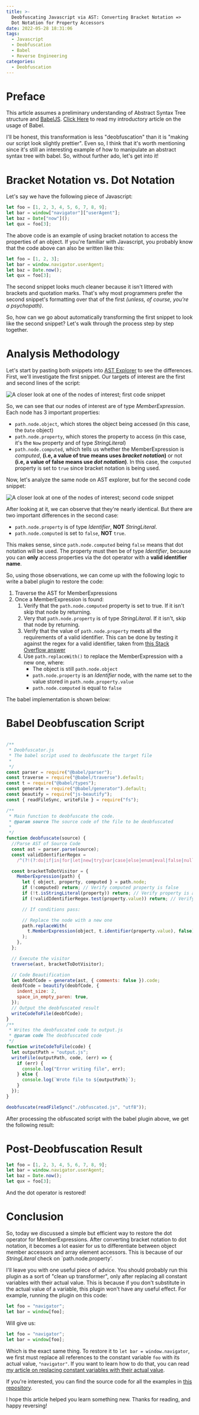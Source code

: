 ```yaml
---
title: >-
  Deobfuscating Javascript via AST: Converting Bracket Notation =>
  Dot Notation for Property Accessors
date: 2022-05-28 18:31:06
tags:
  - Javascript
  - Deobfuscation
  - Babel
  - Reverse Engineering
categories:
  - Deobfuscation
---
```


# Preface

This article assumes a preliminary understanding of Abstract Syntax Tree structure and [BabelJS](https://babeljs.io/). [Click Here](http://SteakEnthusiast.github.io/2022/05/21/Deobfuscating-Javascript-via-AST-An-Introduction-to-Babel/) to read my introductory article on the usage of Babel.

I'll be honest, this transformation is less "deobfuscation" than it is "making our script look slightly prettier". Even so, I think that it's worth mentioning since it's still an interesting example of how to manipulate an abstract syntax tree with babel. So, without further ado, let's get into it!

# Bracket Notation vs. Dot Notation

Let's say we have the following piece of Javascript:

```javascript
let foo = [1, 2, 3, 4, 5, 6, 7, 8, 9];
let bar = window["navigator"]["userAgent"];
let baz = Date["now"]();
let qux = foo[3];
```

The above code is an example of using bracket notation to access the properties of an object.
If you're familiar with Javascript, you probably know that the code above can also be written like this:

```javascript
let foo = [1, 2, 3];
let bar = window.navigator.userAgent;
let baz = Date.now();
let qux = foo[3];
```

The second snippet looks much cleaner because it isn't littered with brackets and quotation marks. That's why most programmers prefer the second snippet's formatting over that of the first _(unless, of course, you're a psychopath)_.

So, how can we go about automatically transforming the first snippet to look like the second snippet? Let's walk through the process step by step together.

# Analysis Methodology

Let's start by pasting both snippets into [AST Explorer](https://astexplorer.net/) to see the differences. First, we'll investigate the first snippet. Our targets of interest are the first and second lines of the script:

![A closer look at one of the nodes of interest; first code snippet](dotoperator1.png)

So, we can see that our nodes of interest are of type _MemberExpression_. Each node has 3 important properties:

- `path.node.object`, which stores the object being accessed (in this case, the `Date` object)
- `path.node.property`, which stores the property to access (in this case, it's the `Now` property and of type _StringLiteral_)
- `path.node.computed`, which tells us whether the MemberExpression is _computed_, **(i.e, a value of true means uses _bracket notation_)** or not **(i.e, a value of false means use _dot notation_)**. In this case, the `computed` property is set to `true` since bracket notation is being used.

Now, let's analyze the same node on AST explorer, but for the second code snippet:

![A closer look at one of the nodes of interest; second code snippet](dotoperator2.png)

After looking at it, we can observe that they're nearly identical. But there are two important differences in the second case:

- `path.node.property` is of type _Identifier_, **NOT** _StringLiteral_.
- `path.node.computed` is set to `false`, **NOT** `true`.

This makes sense, since `path.node.computed` being `false` means that dot notation will be used. The property must then be of type _Identifier_, because you can **only** access properties via the dot operator with a **valid identifier name**.

So, using those observations, we can come up with the following logic to write a babel plugin to restore the code:

1. Traverse the AST for MemberExpressions
2. Once a MemberExpression is found:
   1. Verify that the `path.node.computed` property is set to true. If it isn't skip that node by returning.
   2. Very that `path.node.property` is of type _StringLiteral_. If it isn't, skip that node by returning.
   3. Verify that the value of `path.node.property` meets all the requirements of a valid identifier. This can be done by testing it against the regex for a valid identifier, taken from [this Stack Overflow answer](https://stackoverflow.com/a/9337047)
   4. Use `path.replaceWith()` to replace the MemberExpression with a new one, where:
      - The object is still `path.node.object`
      - `path.node.property` is an _Identifier_ node, with the name set to the value stored in `path.node.property.value`
      - `path.node.computed` is equal to `false`

The babel implementation is shown below:

# Babel Deobfuscation Script

```Javascript

/**
 * Deobfuscator.js
 * The babel script used to deobfuscate the target file
 *
 */
const parser = require("@babel/parser");
const traverse = require("@babel/traverse").default;
const t = require("@babel/types");
const generate = require("@babel/generator").default;
const beautify = require("js-beautify");
const { readFileSync, writeFile } = require("fs");

/**
 * Main function to deobfuscate the code.
 * @param source The source code of the file to be deobfuscated
 *
 */
function deobfuscate(source) {
  //Parse AST of Source Code
  const ast = parser.parse(source);
  const validIdentifierRegex =
    /^(?!(?:do|if|in|for|let|new|try|var|case|else|enum|eval|false|null|this|true|void|with|break|catch|class|const|super|throw|while|yield|delete|export|import|public|return|static|switch|typeof|default|extends|finally|package|private|continue|debugger|function|arguments|interface|protected|implements|instanceof)$)[$A-Z\_a-z\xaa\xb5\xba\xc0-\xd6\xd8-\xf6\xf8-\u02c1\u02c6-\u02d1\u02e0-\u02e4\u02ec\u02ee\u0370-\u0374\u0376\u0377\u037a-\u037d\u0386\u0388-\u038a\u038c\u038e-\u03a1\u03a3-\u03f5\u03f7-\u0481\u048a-\u0527\u0531-\u0556\u0559\u0561-\u0587\u05d0-\u05ea\u05f0-\u05f2\u0620-\u064a\u066e\u066f\u0671-\u06d3\u06d5\u06e5\u06e6\u06ee\u06ef\u06fa-\u06fc\u06ff\u0710\u0712-\u072f\u074d-\u07a5\u07b1\u07ca-\u07ea\u07f4\u07f5\u07fa\u0800-\u0815\u081a\u0824\u0828\u0840-\u0858\u08a0\u08a2-\u08ac\u0904-\u0939\u093d\u0950\u0958-\u0961\u0971-\u0977\u0979-\u097f\u0985-\u098c\u098f\u0990\u0993-\u09a8\u09aa-\u09b0\u09b2\u09b6-\u09b9\u09bd\u09ce\u09dc\u09dd\u09df-\u09e1\u09f0\u09f1\u0a05-\u0a0a\u0a0f\u0a10\u0a13-\u0a28\u0a2a-\u0a30\u0a32\u0a33\u0a35\u0a36\u0a38\u0a39\u0a59-\u0a5c\u0a5e\u0a72-\u0a74\u0a85-\u0a8d\u0a8f-\u0a91\u0a93-\u0aa8\u0aaa-\u0ab0\u0ab2\u0ab3\u0ab5-\u0ab9\u0abd\u0ad0\u0ae0\u0ae1\u0b05-\u0b0c\u0b0f\u0b10\u0b13-\u0b28\u0b2a-\u0b30\u0b32\u0b33\u0b35-\u0b39\u0b3d\u0b5c\u0b5d\u0b5f-\u0b61\u0b71\u0b83\u0b85-\u0b8a\u0b8e-\u0b90\u0b92-\u0b95\u0b99\u0b9a\u0b9c\u0b9e\u0b9f\u0ba3\u0ba4\u0ba8-\u0baa\u0bae-\u0bb9\u0bd0\u0c05-\u0c0c\u0c0e-\u0c10\u0c12-\u0c28\u0c2a-\u0c33\u0c35-\u0c39\u0c3d\u0c58\u0c59\u0c60\u0c61\u0c85-\u0c8c\u0c8e-\u0c90\u0c92-\u0ca8\u0caa-\u0cb3\u0cb5-\u0cb9\u0cbd\u0cde\u0ce0\u0ce1\u0cf1\u0cf2\u0d05-\u0d0c\u0d0e-\u0d10\u0d12-\u0d3a\u0d3d\u0d4e\u0d60\u0d61\u0d7a-\u0d7f\u0d85-\u0d96\u0d9a-\u0db1\u0db3-\u0dbb\u0dbd\u0dc0-\u0dc6\u0e01-\u0e30\u0e32\u0e33\u0e40-\u0e46\u0e81\u0e82\u0e84\u0e87\u0e88\u0e8a\u0e8d\u0e94-\u0e97\u0e99-\u0e9f\u0ea1-\u0ea3\u0ea5\u0ea7\u0eaa\u0eab\u0ead-\u0eb0\u0eb2\u0eb3\u0ebd\u0ec0-\u0ec4\u0ec6\u0edc-\u0edf\u0f00\u0f40-\u0f47\u0f49-\u0f6c\u0f88-\u0f8c\u1000-\u102a\u103f\u1050-\u1055\u105a-\u105d\u1061\u1065\u1066\u106e-\u1070\u1075-\u1081\u108e\u10a0-\u10c5\u10c7\u10cd\u10d0-\u10fa\u10fc-\u1248\u124a-\u124d\u1250-\u1256\u1258\u125a-\u125d\u1260-\u1288\u128a-\u128d\u1290-\u12b0\u12b2-\u12b5\u12b8-\u12be\u12c0\u12c2-\u12c5\u12c8-\u12d6\u12d8-\u1310\u1312-\u1315\u1318-\u135a\u1380-\u138f\u13a0-\u13f4\u1401-\u166c\u166f-\u167f\u1681-\u169a\u16a0-\u16ea\u16ee-\u16f0\u1700-\u170c\u170e-\u1711\u1720-\u1731\u1740-\u1751\u1760-\u176c\u176e-\u1770\u1780-\u17b3\u17d7\u17dc\u1820-\u1877\u1880-\u18a8\u18aa\u18b0-\u18f5\u1900-\u191c\u1950-\u196d\u1970-\u1974\u1980-\u19ab\u19c1-\u19c7\u1a00-\u1a16\u1a20-\u1a54\u1aa7\u1b05-\u1b33\u1b45-\u1b4b\u1b83-\u1ba0\u1bae\u1baf\u1bba-\u1be5\u1c00-\u1c23\u1c4d-\u1c4f\u1c5a-\u1c7d\u1ce9-\u1cec\u1cee-\u1cf1\u1cf5\u1cf6\u1d00-\u1dbf\u1e00-\u1f15\u1f18-\u1f1d\u1f20-\u1f45\u1f48-\u1f4d\u1f50-\u1f57\u1f59\u1f5b\u1f5d\u1f5f-\u1f7d\u1f80-\u1fb4\u1fb6-\u1fbc\u1fbe\u1fc2-\u1fc4\u1fc6-\u1fcc\u1fd0-\u1fd3\u1fd6-\u1fdb\u1fe0-\u1fec\u1ff2-\u1ff4\u1ff6-\u1ffc\u2071\u207f\u2090-\u209c\u2102\u2107\u210a-\u2113\u2115\u2119-\u211d\u2124\u2126\u2128\u212a-\u212d\u212f-\u2139\u213c-\u213f\u2145-\u2149\u214e\u2160-\u2188\u2c00-\u2c2e\u2c30-\u2c5e\u2c60-\u2ce4\u2ceb-\u2cee\u2cf2\u2cf3\u2d00-\u2d25\u2d27\u2d2d\u2d30-\u2d67\u2d6f\u2d80-\u2d96\u2da0-\u2da6\u2da8-\u2dae\u2db0-\u2db6\u2db8-\u2dbe\u2dc0-\u2dc6\u2dc8-\u2dce\u2dd0-\u2dd6\u2dd8-\u2dde\u2e2f\u3005-\u3007\u3021-\u3029\u3031-\u3035\u3038-\u303c\u3041-\u3096\u309d-\u309f\u30a1-\u30fa\u30fc-\u30ff\u3105-\u312d\u3131-\u318e\u31a0-\u31ba\u31f0-\u31ff\u3400-\u4db5\u4e00-\u9fcc\ua000-\ua48c\ua4d0-\ua4fd\ua500-\ua60c\ua610-\ua61f\ua62a\ua62b\ua640-\ua66e\ua67f-\ua697\ua6a0-\ua6ef\ua717-\ua71f\ua722-\ua788\ua78b-\ua78e\ua790-\ua793\ua7a0-\ua7aa\ua7f8-\ua801\ua803-\ua805\ua807-\ua80a\ua80c-\ua822\ua840-\ua873\ua882-\ua8b3\ua8f2-\ua8f7\ua8fb\ua90a-\ua925\ua930-\ua946\ua960-\ua97c\ua984-\ua9b2\ua9cf\uaa00-\uaa28\uaa40-\uaa42\uaa44-\uaa4b\uaa60-\uaa76\uaa7a\uaa80-\uaaaf\uaab1\uaab5\uaab6\uaab9-\uaabd\uaac0\uaac2\uaadb-\uaadd\uaae0-\uaaea\uaaf2-\uaaf4\uab01-\uab06\uab09-\uab0e\uab11-\uab16\uab20-\uab26\uab28-\uab2e\uabc0-\uabe2\uac00-\ud7a3\ud7b0-\ud7c6\ud7cb-\ud7fb\uf900-\ufa6d\ufa70-\ufad9\ufb00-\ufb06\ufb13-\ufb17\ufb1d\ufb1f-\ufb28\ufb2a-\ufb36\ufb38-\ufb3c\ufb3e\ufb40\ufb41\ufb43\ufb44\ufb46-\ufbb1\ufbd3-\ufd3d\ufd50-\ufd8f\ufd92-\ufdc7\ufdf0-\ufdfb\ufe70-\ufe74\ufe76-\ufefc\uff21-\uff3a\uff41-\uff5a\uff66-\uffbe\uffc2-\uffc7\uffca-\uffcf\uffd2-\uffd7\uffda-\uffdc][$A-Z\_a-z\xaa\xb5\xba\xc0-\xd6\xd8-\xf6\xf8-\u02c1\u02c6-\u02d1\u02e0-\u02e4\u02ec\u02ee\u0370-\u0374\u0376\u0377\u037a-\u037d\u0386\u0388-\u038a\u038c\u038e-\u03a1\u03a3-\u03f5\u03f7-\u0481\u048a-\u0527\u0531-\u0556\u0559\u0561-\u0587\u05d0-\u05ea\u05f0-\u05f2\u0620-\u064a\u066e\u066f\u0671-\u06d3\u06d5\u06e5\u06e6\u06ee\u06ef\u06fa-\u06fc\u06ff\u0710\u0712-\u072f\u074d-\u07a5\u07b1\u07ca-\u07ea\u07f4\u07f5\u07fa\u0800-\u0815\u081a\u0824\u0828\u0840-\u0858\u08a0\u08a2-\u08ac\u0904-\u0939\u093d\u0950\u0958-\u0961\u0971-\u0977\u0979-\u097f\u0985-\u098c\u098f\u0990\u0993-\u09a8\u09aa-\u09b0\u09b2\u09b6-\u09b9\u09bd\u09ce\u09dc\u09dd\u09df-\u09e1\u09f0\u09f1\u0a05-\u0a0a\u0a0f\u0a10\u0a13-\u0a28\u0a2a-\u0a30\u0a32\u0a33\u0a35\u0a36\u0a38\u0a39\u0a59-\u0a5c\u0a5e\u0a72-\u0a74\u0a85-\u0a8d\u0a8f-\u0a91\u0a93-\u0aa8\u0aaa-\u0ab0\u0ab2\u0ab3\u0ab5-\u0ab9\u0abd\u0ad0\u0ae0\u0ae1\u0b05-\u0b0c\u0b0f\u0b10\u0b13-\u0b28\u0b2a-\u0b30\u0b32\u0b33\u0b35-\u0b39\u0b3d\u0b5c\u0b5d\u0b5f-\u0b61\u0b71\u0b83\u0b85-\u0b8a\u0b8e-\u0b90\u0b92-\u0b95\u0b99\u0b9a\u0b9c\u0b9e\u0b9f\u0ba3\u0ba4\u0ba8-\u0baa\u0bae-\u0bb9\u0bd0\u0c05-\u0c0c\u0c0e-\u0c10\u0c12-\u0c28\u0c2a-\u0c33\u0c35-\u0c39\u0c3d\u0c58\u0c59\u0c60\u0c61\u0c85-\u0c8c\u0c8e-\u0c90\u0c92-\u0ca8\u0caa-\u0cb3\u0cb5-\u0cb9\u0cbd\u0cde\u0ce0\u0ce1\u0cf1\u0cf2\u0d05-\u0d0c\u0d0e-\u0d10\u0d12-\u0d3a\u0d3d\u0d4e\u0d60\u0d61\u0d7a-\u0d7f\u0d85-\u0d96\u0d9a-\u0db1\u0db3-\u0dbb\u0dbd\u0dc0-\u0dc6\u0e01-\u0e30\u0e32\u0e33\u0e40-\u0e46\u0e81\u0e82\u0e84\u0e87\u0e88\u0e8a\u0e8d\u0e94-\u0e97\u0e99-\u0e9f\u0ea1-\u0ea3\u0ea5\u0ea7\u0eaa\u0eab\u0ead-\u0eb0\u0eb2\u0eb3\u0ebd\u0ec0-\u0ec4\u0ec6\u0edc-\u0edf\u0f00\u0f40-\u0f47\u0f49-\u0f6c\u0f88-\u0f8c\u1000-\u102a\u103f\u1050-\u1055\u105a-\u105d\u1061\u1065\u1066\u106e-\u1070\u1075-\u1081\u108e\u10a0-\u10c5\u10c7\u10cd\u10d0-\u10fa\u10fc-\u1248\u124a-\u124d\u1250-\u1256\u1258\u125a-\u125d\u1260-\u1288\u128a-\u128d\u1290-\u12b0\u12b2-\u12b5\u12b8-\u12be\u12c0\u12c2-\u12c5\u12c8-\u12d6\u12d8-\u1310\u1312-\u1315\u1318-\u135a\u1380-\u138f\u13a0-\u13f4\u1401-\u166c\u166f-\u167f\u1681-\u169a\u16a0-\u16ea\u16ee-\u16f0\u1700-\u170c\u170e-\u1711\u1720-\u1731\u1740-\u1751\u1760-\u176c\u176e-\u1770\u1780-\u17b3\u17d7\u17dc\u1820-\u1877\u1880-\u18a8\u18aa\u18b0-\u18f5\u1900-\u191c\u1950-\u196d\u1970-\u1974\u1980-\u19ab\u19c1-\u19c7\u1a00-\u1a16\u1a20-\u1a54\u1aa7\u1b05-\u1b33\u1b45-\u1b4b\u1b83-\u1ba0\u1bae\u1baf\u1bba-\u1be5\u1c00-\u1c23\u1c4d-\u1c4f\u1c5a-\u1c7d\u1ce9-\u1cec\u1cee-\u1cf1\u1cf5\u1cf6\u1d00-\u1dbf\u1e00-\u1f15\u1f18-\u1f1d\u1f20-\u1f45\u1f48-\u1f4d\u1f50-\u1f57\u1f59\u1f5b\u1f5d\u1f5f-\u1f7d\u1f80-\u1fb4\u1fb6-\u1fbc\u1fbe\u1fc2-\u1fc4\u1fc6-\u1fcc\u1fd0-\u1fd3\u1fd6-\u1fdb\u1fe0-\u1fec\u1ff2-\u1ff4\u1ff6-\u1ffc\u2071\u207f\u2090-\u209c\u2102\u2107\u210a-\u2113\u2115\u2119-\u211d\u2124\u2126\u2128\u212a-\u212d\u212f-\u2139\u213c-\u213f\u2145-\u2149\u214e\u2160-\u2188\u2c00-\u2c2e\u2c30-\u2c5e\u2c60-\u2ce4\u2ceb-\u2cee\u2cf2\u2cf3\u2d00-\u2d25\u2d27\u2d2d\u2d30-\u2d67\u2d6f\u2d80-\u2d96\u2da0-\u2da6\u2da8-\u2dae\u2db0-\u2db6\u2db8-\u2dbe\u2dc0-\u2dc6\u2dc8-\u2dce\u2dd0-\u2dd6\u2dd8-\u2dde\u2e2f\u3005-\u3007\u3021-\u3029\u3031-\u3035\u3038-\u303c\u3041-\u3096\u309d-\u309f\u30a1-\u30fa\u30fc-\u30ff\u3105-\u312d\u3131-\u318e\u31a0-\u31ba\u31f0-\u31ff\u3400-\u4db5\u4e00-\u9fcc\ua000-\ua48c\ua4d0-\ua4fd\ua500-\ua60c\ua610-\ua61f\ua62a\ua62b\ua640-\ua66e\ua67f-\ua697\ua6a0-\ua6ef\ua717-\ua71f\ua722-\ua788\ua78b-\ua78e\ua790-\ua793\ua7a0-\ua7aa\ua7f8-\ua801\ua803-\ua805\ua807-\ua80a\ua80c-\ua822\ua840-\ua873\ua882-\ua8b3\ua8f2-\ua8f7\ua8fb\ua90a-\ua925\ua930-\ua946\ua960-\ua97c\ua984-\ua9b2\ua9cf\uaa00-\uaa28\uaa40-\uaa42\uaa44-\uaa4b\uaa60-\uaa76\uaa7a\uaa80-\uaaaf\uaab1\uaab5\uaab6\uaab9-\uaabd\uaac0\uaac2\uaadb-\uaadd\uaae0-\uaaea\uaaf2-\uaaf4\uab01-\uab06\uab09-\uab0e\uab11-\uab16\uab20-\uab26\uab28-\uab2e\uabc0-\uabe2\uac00-\ud7a3\ud7b0-\ud7c6\ud7cb-\ud7fb\uf900-\ufa6d\ufa70-\ufad9\ufb00-\ufb06\ufb13-\ufb17\ufb1d\ufb1f-\ufb28\ufb2a-\ufb36\ufb38-\ufb3c\ufb3e\ufb40\ufb41\ufb43\ufb44\ufb46-\ufbb1\ufbd3-\ufd3d\ufd50-\ufd8f\ufd92-\ufdc7\ufdf0-\ufdfb\ufe70-\ufe74\ufe76-\ufefc\uff21-\uff3a\uff41-\uff5a\uff66-\uffbe\uffc2-\uffc7\uffca-\uffcf\uffd2-\uffd7\uffda-\uffdc0-9\u0300-\u036f\u0483-\u0487\u0591-\u05bd\u05bf\u05c1\u05c2\u05c4\u05c5\u05c7\u0610-\u061a\u064b-\u0669\u0670\u06d6-\u06dc\u06df-\u06e4\u06e7\u06e8\u06ea-\u06ed\u06f0-\u06f9\u0711\u0730-\u074a\u07a6-\u07b0\u07c0-\u07c9\u07eb-\u07f3\u0816-\u0819\u081b-\u0823\u0825-\u0827\u0829-\u082d\u0859-\u085b\u08e4-\u08fe\u0900-\u0903\u093a-\u093c\u093e-\u094f\u0951-\u0957\u0962\u0963\u0966-\u096f\u0981-\u0983\u09bc\u09be-\u09c4\u09c7\u09c8\u09cb-\u09cd\u09d7\u09e2\u09e3\u09e6-\u09ef\u0a01-\u0a03\u0a3c\u0a3e-\u0a42\u0a47\u0a48\u0a4b-\u0a4d\u0a51\u0a66-\u0a71\u0a75\u0a81-\u0a83\u0abc\u0abe-\u0ac5\u0ac7-\u0ac9\u0acb-\u0acd\u0ae2\u0ae3\u0ae6-\u0aef\u0b01-\u0b03\u0b3c\u0b3e-\u0b44\u0b47\u0b48\u0b4b-\u0b4d\u0b56\u0b57\u0b62\u0b63\u0b66-\u0b6f\u0b82\u0bbe-\u0bc2\u0bc6-\u0bc8\u0bca-\u0bcd\u0bd7\u0be6-\u0bef\u0c01-\u0c03\u0c3e-\u0c44\u0c46-\u0c48\u0c4a-\u0c4d\u0c55\u0c56\u0c62\u0c63\u0c66-\u0c6f\u0c82\u0c83\u0cbc\u0cbe-\u0cc4\u0cc6-\u0cc8\u0cca-\u0ccd\u0cd5\u0cd6\u0ce2\u0ce3\u0ce6-\u0cef\u0d02\u0d03\u0d3e-\u0d44\u0d46-\u0d48\u0d4a-\u0d4d\u0d57\u0d62\u0d63\u0d66-\u0d6f\u0d82\u0d83\u0dca\u0dcf-\u0dd4\u0dd6\u0dd8-\u0ddf\u0df2\u0df3\u0e31\u0e34-\u0e3a\u0e47-\u0e4e\u0e50-\u0e59\u0eb1\u0eb4-\u0eb9\u0ebb\u0ebc\u0ec8-\u0ecd\u0ed0-\u0ed9\u0f18\u0f19\u0f20-\u0f29\u0f35\u0f37\u0f39\u0f3e\u0f3f\u0f71-\u0f84\u0f86\u0f87\u0f8d-\u0f97\u0f99-\u0fbc\u0fc6\u102b-\u103e\u1040-\u1049\u1056-\u1059\u105e-\u1060\u1062-\u1064\u1067-\u106d\u1071-\u1074\u1082-\u108d\u108f-\u109d\u135d-\u135f\u1712-\u1714\u1732-\u1734\u1752\u1753\u1772\u1773\u17b4-\u17d3\u17dd\u17e0-\u17e9\u180b-\u180d\u1810-\u1819\u18a9\u1920-\u192b\u1930-\u193b\u1946-\u194f\u19b0-\u19c0\u19c8\u19c9\u19d0-\u19d9\u1a17-\u1a1b\u1a55-\u1a5e\u1a60-\u1a7c\u1a7f-\u1a89\u1a90-\u1a99\u1b00-\u1b04\u1b34-\u1b44\u1b50-\u1b59\u1b6b-\u1b73\u1b80-\u1b82\u1ba1-\u1bad\u1bb0-\u1bb9\u1be6-\u1bf3\u1c24-\u1c37\u1c40-\u1c49\u1c50-\u1c59\u1cd0-\u1cd2\u1cd4-\u1ce8\u1ced\u1cf2-\u1cf4\u1dc0-\u1de6\u1dfc-\u1dff\u200c\u200d\u203f\u2040\u2054\u20d0-\u20dc\u20e1\u20e5-\u20f0\u2cef-\u2cf1\u2d7f\u2de0-\u2dff\u302a-\u302f\u3099\u309a\ua620-\ua629\ua66f\ua674-\ua67d\ua69f\ua6f0\ua6f1\ua802\ua806\ua80b\ua823-\ua827\ua880\ua881\ua8b4-\ua8c4\ua8d0-\ua8d9\ua8e0-\ua8f1\ua900-\ua909\ua926-\ua92d\ua947-\ua953\ua980-\ua983\ua9b3-\ua9c0\ua9d0-\ua9d9\uaa29-\uaa36\uaa43\uaa4c\uaa4d\uaa50-\uaa59\uaa7b\uaab0\uaab2-\uaab4\uaab7\uaab8\uaabe\uaabf\uaac1\uaaeb-\uaaef\uaaf5\uaaf6\uabe3-\uabea\uabec\uabed\uabf0-\uabf9\ufb1e\ufe00-\ufe0f\ufe20-\ufe26\ufe33\ufe34\ufe4d-\ufe4f\uff10-\uff19\uff3f]*$/;

  const bracketToDotVisitor = {
    MemberExpression(path) {
      let { object, property, computed } = path.node;
      if (!computed) return; // Verify computed property is false
      if (!t.isStringLiteral(property)) return; // Verify property is a string literal
      if (!validIdentifierRegex.test(property.value)) return; // Verify that the property being accessed is a valid identifier

      // If conditions pass:

      // Replace the node with a new one
      path.replaceWith(
        t.MemberExpression(object, t.identifier(property.value), false)
      );
    },
  };

  // Execute the visitor
  traverse(ast, bracketToDotVisitor);

  // Code Beautification
  let deobfCode = generate(ast, { comments: false }).code;
  deobfCode = beautify(deobfCode, {
    indent_size: 2,
    space_in_empty_paren: true,
  });
  // Output the deobfuscated result
  writeCodeToFile(deobfCode);
}
/**
 * Writes the deobfuscated code to output.js
 * @param code The deobfuscated code
 */
function writeCodeToFile(code) {
  let outputPath = "output.js";
  writeFile(outputPath, code, (err) => {
    if (err) {
      console.log("Error writing file", err);
    } else {
      console.log(`Wrote file to ${outputPath}`);
    }
  });
}

deobfuscate(readFileSync("./obfuscated.js", "utf8"));

```

After processing the obfuscated script with the babel plugin above, we get the following result:

# Post-Deobfuscation Result

```javascript
let foo = [1, 2, 3, 4, 5, 6, 7, 8, 9];
let bar = window.navigator.userAgent;
let baz = Date.now();
let qux = foo[3];
```

And the dot operator is restored!

# Conclusion

So, today we discussed a simple but efficient way to restore the dot operator for MemberExpressions. After converting bracket notation to dot notation, it becomes a lot easier for us to differentiate between object member accessors and array element accessors. This is because of our _StringLiteral_ check on `path.node.property'.

I'll leave you with one useful piece of advice. You should probably run this plugin as a sort of "clean up transformer", only after replacing all constant variables with their actual value. This is because if you don't substitute in the actual value of a variable, this plugin won't have any useful effect. For example, running the plugin on this code:

```javascript
let foo = "navigator";
let bar = window[foo];
```

Will give us:

```javascript
let foo = "navigator";
let bar = window[foo];
```

Which is the exact same thing. To restore it to `let bar = window.navigator`, we first must replace all references to the constant variable `foo` with its actual value, `"navigator"`. If you want to learn how to do that, you can read [my article on replacing constant variables with their actual value](https://SteakEnthusiast.github.io/2022/05/31/Deobfuscating-Javascript-via-AST-Replacing-References-to-Constant-Variables-with-Their-Actual-Value/).

If you're interested, you can find the source code for all the examples in [this repository](https://github.com/SteakEnthusiast/Supplementary-AST-Based-Deobfuscation-Materials).

I hope this article helped you learn something new. Thanks for reading, and happy reversing!
